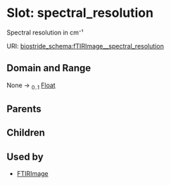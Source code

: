 
# Slot: spectral_resolution

Spectral resolution in cm⁻¹

URI: [biostride_schema:fTIRImage__spectral_resolution](https://w3id.org/biostride/schema/fTIRImage__spectral_resolution)


## Domain and Range

None &#8594;  <sub>0..1</sub> [Float](types/Float.md)

## Parents


## Children


## Used by

 * [FTIRImage](FTIRImage.md)
